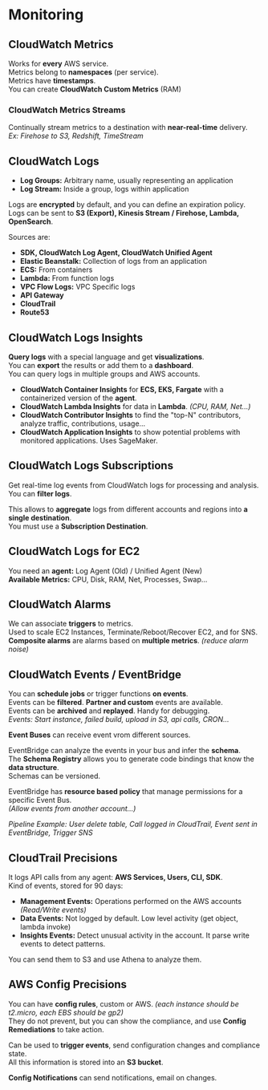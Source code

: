 # Monitoring

## CloudWatch Metrics

Works for **every** AWS service.  
Metrics belong to **namespaces** (per service).  
Metrics have **timestamps**.  
You can create **CloudWatch Custom Metrics** (RAM)

### CloudWatch Metrics Streams

Continually stream metrics to a destination with **near-real-time** delivery.  
*Ex: Firehose to S3, Redshift, TimeStream*

## CloudWatch Logs

- **Log Groups:** Arbitrary name, usually representing an application
- **Log Stream:** Inside a group, logs within application

Logs are **encrypted** by default, and you can define an expiration policy.  
Logs can be sent to **S3 (Export), Kinesis Stream / Firehose, Lambda, OpenSearch**.

Sources are:
- **SDK, CloudWatch Log Agent, CloudWatch Unified Agent**  
- **Elastic Beanstalk:** Collection of logs from an application
- **ECS:** From containers
- **Lambda:** From function logs
- **VPC Flow Logs:** VPC Specific logs
- **API Gateway**
- **CloudTrail**
- **Route53**

## CloudWatch Logs Insights

**Query logs** with a special language and get **visualizations**.  
You can **export** the results or add them to a **dashboard**.  
You can query logs in multiple groups and AWS accounts.

- **CloudWatch Container Insights** for **ECS, EKS, Fargate** with a containerized version of the **agent**.  
- **CloudWatch Lambda Insights** for data in **Lambda**. *(CPU, RAM, Net...)*
- **CloudWatch Contributor Insights** to find the "top-N" contributors, analyze traffic, contributions, usage...  
- **CloudWatch Application Insights** to show potential problems with monitored applications. Uses SageMaker.

## CloudWatch Logs Subscriptions

Get real-time log events from CloudWatch logs for processing and analysis.  
You can **filter logs**.

This allows to **aggregate** logs from different accounts and regions into **a single destination**.  
You must use a **Subscription Destination**.

## CloudWatch Logs for EC2

You need an **agent:** Log Agent (Old) / Unified Agent (New)  
**Available Metrics:** CPU, Disk, RAM, Net, Processes, Swap...

## CloudWatch Alarms

We can associate **triggers** to metrics.  
Used to scale EC2 Instances, Terminate/Reboot/Recover EC2, and for SNS.  
**Composite alarms** are alarms based on **multiple metrics**. *(reduce alarm noise)*

## CloudWatch Events / EventBridge

You can **schedule jobs** or trigger functions **on events**.  
Events can be **filtered**. **Partner and custom** events are available.  
Events can be **archived** and **replayed**. Handy for debugging.  
*Events: Start instance, failed build, upload in S3, api calls, CRON...*  

**Event Buses** can receive event vrom different sources.

EventBridge can analyze the events in your bus and infer the **schema**.  
The **Schema Registry** allows you to generate code bindings that know the **data structure**.  
Schemas can be versioned.

EventBridge has **resource based policy** that manage permissions for a specific Event Bus.  
*(Allow events from another account...)*

*Pipeline Example: User delete table, Call logged in CloudTrail, Event sent in EventBridge, Trigger SNS*

## CloudTrail Precisions

It logs API calls from any agent: **AWS Services, Users, CLI, SDK**.  
Kind of events, stored for 90 days:
- **Management Events:** Operations performed on the AWS accounts *(Read/Write events)*
- **Data Events:** Not logged by default. Low level activity (get object, lambda invoke)
- **Insights Events:** Detect unusual activity in the account. It parse write events to detect patterns.  

You can send them to S3 and use Athena to analyze them.


## AWS Config Precisions

You can have **config rules**, custom or AWS. *(each instance should be t2.micro, each EBS should be gp2)*  
They do not prevent, but you can show the compliance, and use **Config Remediations** to take action.  

Can be used to **trigger events**, send configuration changes and compliance state.  
All this information is stored into an **S3 bucket**.

**Config Notifications** can send notifications, email on changes.

